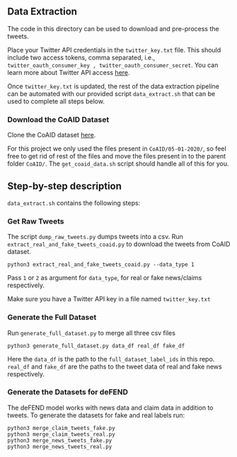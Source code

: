 Data Extraction
---
The code in this directory can be used to download and pre-process the tweets.

Place your Twitter API credentials in the ```twitter_key.txt``` file. This should include two access tokens, comma separated, i.e., ```twitter_oauth_consumer_key , twitter_oauth_consumer_secret```. You can learn more about Twitter API access [here](https://developer.twitter.com/en/support/twitter-api).

Once ```twitter_key.txt``` is updated, the rest of the data extraction pipeline can be automated with our provided script `data_extract.sh` that can be used to complete all steps below.


### Download the CoAID Dataset
Clone the CoAID dataset [here](https://github.com/cuilimeng/CoAID). 

For this project we only used the files present in `CoAID/05-01-2020/`, so feel free to get rid of rest of the files and move the files present in to the parent folder `CoAID/`.
The `get_coaid_data.sh` script should handle all of this for you. 


## Step-by-step description
`data_extract.sh` contains the following steps:


### Get Raw Tweets
The script `dump_raw_tweets.py` dumps tweets into a csv. 
Run `extract_real_and_fake_tweets_coaid.py` to download the tweets from CoAID dataset. 
```shell script
python3 extract_real_and_fake_tweets_coaid.py --data_type 1
```
Pass `1` or `2` as argument for `data_type`, for real or fake news/claims respectively. 

Make sure you have a Twitter API key in a file named `twitter_key.txt` 

### Generate the Full Dataset
Run `generate_full_dataset.py` to merge all three csv files
```shell script
python3 generate_full_dataset.py data_df real_df fake_df
```
Here the `data_df` is the path to the `full_dataset_label_ids` in this repo. `real_df` and `fake_df` are the paths to the tweet data of real and fake news respectively.

### Generate the Datasets for deFEND
The deFEND model works with news data and claim data in addition to tweets. To generate the datasets for fake and real labels run:
```shell script
python3 merge_claim_tweets_fake.py
python3 merge_claim_tweets_real.py 
python3 merge_news_tweets_fake.py
python3 merge_news_tweets_real.py
```
